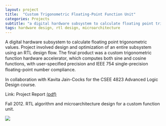 ```yaml
---
layout: project
title:  "Custom Trigonometric Floating-Point Function Unit"
categories: Projects
subtitle: "a digital hardware subsystem to calculate floating point trigonometric values "
tags: hardware design, rtl design, microarchitecture
---
```


A digital hardware subsystem to calculate floating point trigonometric values.
Project involved design and optimization of an entire subsystem using an RTL design ﬂow. 
The final product was a custom trigonometric function hardware accelerator,
which computes both sine and cosine functions, with user-speciﬁed precision
and IEEE 754 single-precision ﬂoating-point number compliance.


In collaboration with Kavita Jain-Cocks for the CSEE 4823 Advanced Logic Design course.

Link: Project Report <a href="{{ site.baseurl }}/projects/files/ald_report.pdf">(pdf)</a>

Fall 2012. RTL algorithm and microarchitecture design for a custom function unit.

<img src="{{ site.baseurl }}/projects/images/ald.png" />
